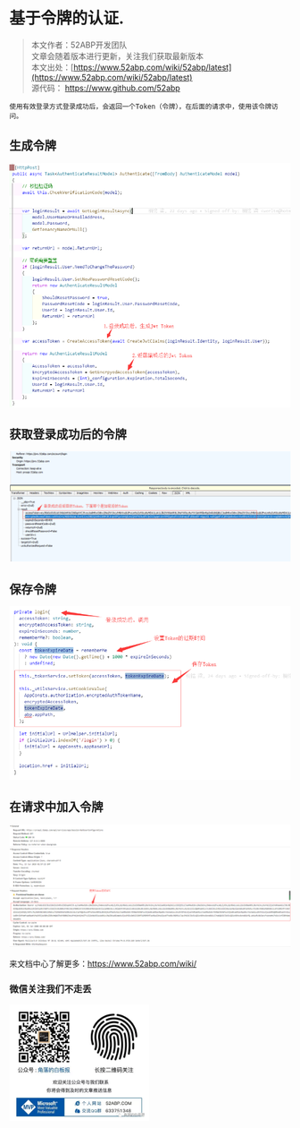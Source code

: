 # 基于令牌的认证.

> 本文作者：52ABP开发团队 </br>
> 文章会随着版本进行更新，关注我们获取最新版本 </br>
> 本文出处：[https://www.52abp.com/wiki/52abp/latest](https://www.52abp.com/wiki/52abp/latest) </br>
> 源代码： https://www.github.com/52abp </br>


    使用有效登录方式登录成功后，会返回一个Token（令牌），在后面的请求中，使用该令牌访问。

<!-- 简单的图文介绍: 关联代码位置 -->
生成令牌
---
![生成Jwt Token](images/Features-52ABP-NG-Token-Based-Authentication-1.png)


<!-- 简单的图文介绍: 效果展示 -->

获取登录成功后的令牌
---
![登录成功后返回的Token](images/Features-52ABP-NG-Token-Based-Authentication-3.png)

保存令牌
---
![登录成功后返回的Token](images/Features-52ABP-NG-Token-Based-Authentication-4.png)

在请求中加入令牌
---
![使用Token访问API](images/Features-52ABP-NG-Token-Based-Authentication-2.png)

<!-- 详细的图文介绍: 常见的应用场景&可能的注意事项 -->

来文档中心了解更多：https://www.52abp.com/wiki/ 

### 微信关注我们不走丢

<img src="https://raw.githubusercontent.com/52ABP/Documents/V0.16/src/mvc/images/jiaoluowechat.png" class="img-fluid text-center " alt="公众号：角落的白板报" style="height: 80;width: 250px;"/>
